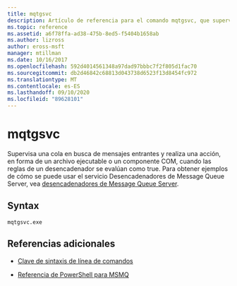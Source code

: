 ```yaml
---
title: mqtgsvc
description: Artículo de referencia para el comando mqtgsvc, que supervisa una cola para los mensajes entrantes y realiza una acción, en forma de un archivo ejecutable o un componente COM, cuando las reglas de un desencadenador se evalúan como true.
ms.topic: reference
ms.assetid: a6f78ffa-ad38-475b-8ed5-f5404b1658ab
ms.author: lizross
author: eross-msft
manager: mtillman
ms.date: 10/16/2017
ms.openlocfilehash: 592d4014561348a97dad97bbbc7f2f805d1fac70
ms.sourcegitcommit: db2d46842c68813d043738d6523f13d8454fc972
ms.translationtype: MT
ms.contentlocale: es-ES
ms.lasthandoff: 09/10/2020
ms.locfileid: "89628101"
---
```

# <a name="mqtgsvc"></a>mqtgsvc

Supervisa una cola en busca de mensajes entrantes y realiza una acción, en forma de un archivo ejecutable o un componente COM, cuando las reglas de un desencadenador se evalúan como true. Para obtener ejemplos de cómo se puede usar el servicio Desencadenadores de Message Queue Server, vea [desencadenadores de Message Queue Server](/previous-versions/windows/desktop/legacy/ms703197(v=vs.85)).

## <a name="syntax"></a>Syntax

```
mqtgsvc.exe
```

## <a name="additional-references"></a>Referencias adicionales

- [Clave de sintaxis de línea de comandos](command-line-syntax-key.md)

- [Referencia de PowerShell para MSMQ](/powershell/module/msmq/?view=win10-ps)
